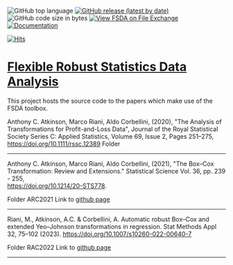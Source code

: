 ![GitHub top language](https://img.shields.io/github/languages/top/UniprJRC/FSDA)
[![GitHub release (latest by date)](https://img.shields.io/github/v/release/UniprJRC/FSDA)](https://github.com/UniprJRC/FSDA/releases/latest)
![GitHub code size in bytes](https://img.shields.io/github/languages/code-size/UniprJRC/FSDA)
[![View FSDA on File Exchange](https://www.mathworks.com/matlabcentral/images/matlab-file-exchange.svg)](https://www.mathworks.com/matlabcentral/fileexchange/72999-fsda)
[![Documentation](https://img.shields.io/badge/HTML_Documentation-Mathworks_style-chocolate.svg)](http://rosa.unipr.it/FSDA/guide.html) 

[![Hits](https://hits.seeyoufarm.com/api/count/incr/badge.svg?url=https%3A%2F%2Fgithub.com%2FUniprJRC%2FFSDA&count_bg=%2379C83D&title_bg=%23555555&icon=&icon_color=%23E7E7E7&title=hits&edge_flat=false)](https://hits.seeyoufarm.com)
# [Flexible Robust Statistics Data Analysis](https://github.com/UniprJRC/FSDA/)

This project hosts the source code to the papers which make use of the FSDA toolbox.


Anthony C. Atkinson, Marco Riani, Aldo Corbellini, (2020), "The Analysis of Transformations for Profit-and-Loss Data", Journal of the Royal Statistical Society Series C: Applied Statistics, Volume 69, Issue 2, Pages 251–275, https://doi.org/10.1111/rssc.12389
Folder 

---
Anthony C. Atkinson, Marco Riani, Aldo Corbellini, (2021), "The Box–Cox Transformation: Review and Extensions." Statistical Science Vol. 36,  pp. 239 - 255,  
https://doi.org/10.1214/20-STS778.

Folder ARC2021
Link to [github page](https://github.com/UniprJRC/FSDApapers)

---
Riani, M., Atkinson, A.C. & Corbellini, A. Automatic robust Box–Cox and extended Yeo–Johnson transformations in regression. Stat Methods Appl 32, 75–102 (2023). https://doi.org/10.1007/s10260-022-00640-7

Folder RAC2022
Link to [github page](https://github.com/UniprJRC/FSDApapers/tree/main/RAC2022)

---



